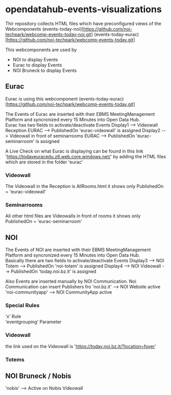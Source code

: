 # opendatahub-events-visualizations

Thir repository collects HTML files which have preconfigured views of the Webcomponents
(events-today-noi)[https://github.com/noi-techpark/webcomp-events-today-noi.git]
(events-today-eurac)[https://github.com/noi-techpark/webcomp-events-today.git]
  
This webcomponents are used by 
- NOI to display Events
- Eurac to display Events
- NOI Bruneck to display Events

## Eurac

Eurac is using this webcomponent (events-today-eurac)[https://github.com/noi-techpark/webcomp-events-today.git]

The Events of Eurac are inserted with their EBMS MeetingManagement Platform and syncronized every 15 Minutes into Open Data Hub.  
Eurac has two fields to activate/deactivate Events
Display1 --> Videowall Reception EURAC --> PublishedOn 'eurac-videowall' is assigned
Display2 --> Videowall in front of seminarrooms EURAC --> PublishedOn 'eurac-seminarroom' is assigned

A Live Check on what Eurac is displaying can be found in this link 'https://todayeuracedu.z6.web.core.windows.net/' by adding the HTML files which are stored in the folder 'eurac'  

### Videowall

The Videowall in the Reception is AllRooms.html it shows only PublishedOn = 'eurac-videowall'

### Seminarrooms

All other html files are Videowalls in front of rooms it shows only PublishedOn = 'eurac-seminarroom'

## NOI 

The Events of NOI are inserted with their EBMS MeetingManagement Platform and syncronized every 15 Minutes into Open Data Hub.  
Basically there are two fields to activate/deactivate Events
Display3 --> NOI Totem --> PublishedOn 'noi-totem' is assigned
Display4 --> NOI Videowall --> PublishedOn 'today.noi.bz.it' is assigned

Also Events are inserted manually by NOI Communication. 
Noi Communication can insert Publishers fro
'noi.bz.it' --> NOI Website active
'noi-communityapp' --> NOI CommunityApp active

### Special Rules
'x' Rule  
'eventgrouping' Parameter  


### Videowall

the link used on the Videowall is 'https://today.noi.bz.it/?location=foyer'

### Totems

## NOI Bruneck / Nobis

'nobis' --> Active on Nobis Videowall
